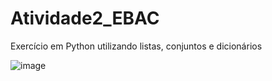 # Atividade2_EBAC
 Exercício em Python utilizando listas, conjuntos e dicionários
 
 
 ![image](https://user-images.githubusercontent.com/88107960/135621279-8b958973-7bc1-4d52-b480-089739c7c65d.png)

